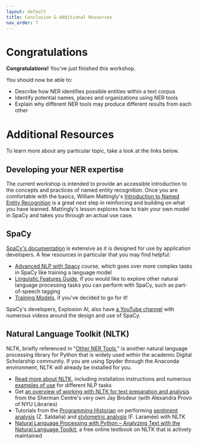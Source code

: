 ```yaml
---
layout: default
title: Conclusion & Additional Resources
nav_order: 7
---
```


# Congratulations

<!-- Edit this line to mention your workshop name -->
**Congratulations!** You've just finished this workshop.

You should now be able to:
- Describe how NER identifies possible entities within a text corpus
- Identify potential names, places and organizations using NER tools
- Explain why different NER tools may produce different results from each other


# Additional Resources
To learn more about any particular topic, take a look at the links below.

## Developing your NER expertise

The current workshop is intended to provide an accessible introduction to the concepts and practices of named entity recognition. Once you are comfortable with the basics, William Mattingly's [Introduction to Named Entity Recognition](https://ner.pythonhumanities.com/intro.html) is a great next step in reinforcing and building on what you have learned. Mattingly's lesson explores how to train your own model in SpaCy and takes you through an actual use case. 

## SpaCy

[SpaCy's documentation](https://spacy.io/usage) is extensive as it is designed for use by application developers. A few resources in particular that you may find helpful:

* [Advanced NLP with Spacy](https://course.spacy.io/en/) course, which goes over more complex tasks in SpaCy like training a language model
* [Linguistic Features Guide](https://spacy.io/usage/linguistic-features), if you would like to explore other natural language processing tasks you can perform with SpaCy, such as part-of-speech tagging
* [Training Models](https://spacy.io/usage/training), if you've decided to go for it!

SpaCy's developers, Explosion AI, also have [a YouTube channel](https://www.youtube.com/c/ExplosionAI) with numerous videos around the design and use of SpaCy.

## Natural Language Toolkit (NLTK)

NLTK, briefly referenced in "[Other NER Tools](tools.html)," is another natural language processing library for Python that is widely used within the academic Digital Scholarship community. If you are using Spyder through the Anaconda environment, NLTK will already be installed for you.

* [Read more about NLTK](https://www.nltk.org/), including installation instructions and numerous [examples of use](https://www.nltk.org/howto.html) for different NLP tasks
* Get [an overview of working with NLTK for text preparation and analysis](https://jasonbrodeur.github.io/dsi-text-prep/python.html) from the Sherman Centre's very own Jay Brodeur (with Alexandra Provo of NYU Libraries) 
* Tutorials from the [Programming Historian](https://programminghistorian.org/) on performing [sentiment analysis](https://programminghistorian.org/en/lessons/sentiment-analysis) (Z. Saldaña) and [stylometric analysis](https://programminghistorian.org/en/lessons/introduction-to-stylometry-with-python) (F. Laramée) with NLTK
* [Natural Language Processing with Python – Analyzing Text with the Natural Language Toolkit](https://www.nltk.org/book/), a free online textbook on NLTK that is actively maintained



